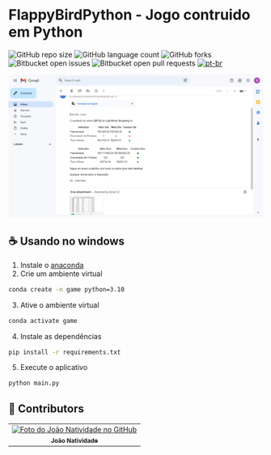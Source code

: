 # FlappyBirdPython - Jogo contruido em Python
 
![GitHub repo size](https://img.shields.io/github/repo-size/joaosnet/AutomacoesdeProcesso?style=for-the-badge)
![GitHub language count](https://img.shields.io/github/languages/count/joaosnet/AutomacoesdeProcesso?style=for-the-badge)
![GitHub forks](https://img.shields.io/github/forks/joaosnet/AutomacoesdeProcesso?style=for-the-badge)
![Bitbucket open issues](https://img.shields.io/bitbucket/issues/joaosnet/AutomacoesdeProcesso?style=for-the-badge)
![Bitbucket open pull requests](https://img.shields.io/bitbucket/pr-raw/joaosnet/AutomacoesdeProcesso?style=for-the-badge)
[![pt-br](https://img.shields.io/badge/lang-pt--br-green.svg)](https://github.com/joaosnet/AutomacoesdeProcesso/blob/master/README.pt-br.md)

<img src="https://github.com/joaosnet/AutomacoesdeProcesso/blob/main/screenshots/1.png"/>
 
## ☕ Usando no windows
1. Instale o [anaconda](https://docs.anaconda.com/free/anaconda/install/windows.html)
2. Crie um ambiente virtual
```bash
conda create -n game python=3.10
```
3. Ative o ambiente virtual
```bash
conda activate game
```
4. Instale as dependências
```bash
pip install -r requirements.txt
```
5. Execute o aplicativo
```bash
python main.py
```

## 🤝 Contributors

<table>
  <tr>
    <td align="center">
      <a href="https://www.instagram.com/jaonativi/" title="Gerente de Projetos Desenvolvedor Backend">
        <img src="https://avatars.githubusercontent.com/u/87316339?v=4" width="100px;" alt="Foto do João Natividade no GitHub"/><br>
        <sub>
          <b>João Natividade</b>
        </sub>
      </a>
    </td>
  </tr>
</table>